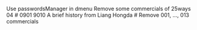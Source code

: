 Use passwordsManager in dmenu
Remove some commercials of 25ways
04 # 0901 9010
A brief history from Liang Hongda # Remove 001, ..., 013 commercials
